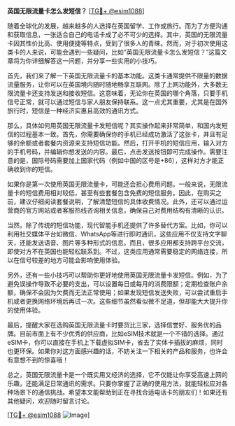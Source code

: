 **英国无限流量卡怎么发短信？** [[TG💪+ @esim1088](https://t.me/s/esim1088)]

随着全球化的发展，越来越多的人选择在英国留学、工作或旅行。而为了方便沟通和获取信息，一张适合自己的电话卡成了必不可少的选择。其中，英国的无限流量卡因其性价比高、使用便捷等特点，受到了很多人的青睐。然而，对于初次使用这类卡的人来说，可能会遇到一些疑问，比如“英国无限流量卡怎么发短信？”这篇文章将为你详细解答这一问题，并分享一些实用的小技巧。

首先，我们来了解一下英国无限流量卡的基本功能。这类卡通常提供不限量的数据流量服务，让你可以在英国境内随时随地畅享互联网。除了上网功能外，大多数无限流量卡还支持发送和接收短信。这意味着，无论你在英国的哪个角落，只要手机信号正常，就可以通过短信与家人朋友保持联系。这一点尤其重要，尤其是在国外旅行时，短信是一种经济实惠且高效的通讯方式。

那么，具体如何用英国无限流量卡发短信呢？其实操作起来非常简单，和国内发短信的过程基本一致。首先，你需要确保你的手机已经成功激活了这张卡，并且有足够的余额或者套餐内资源来支持短信功能。然后，打开手机的短信应用，输入对方的手机号码，并编辑你想发送的内容。最后，点击发送按钮即可完成操作。需要注意的是，国际号码需要加上国家代码（例如中国的区号是+86），这样对方才能正确收到你的短信。

如果你是第一次使用英国无限流量卡，可能还会担心费用问题。一般来说，无限流量卡的短信费用相对较低，甚至有些套餐包含免费的短信服务。因此，在购买之前，建议仔细阅读套餐说明，了解清楚短信的具体收费情况。此外，还可以通过运营商的官方网站或者客服热线咨询相关信息，确保自己对费用结构有清晰的认识。

当然，除了传统的短信功能，现代智能手机还提供了许多替代方案。比如，你可以利用社交媒体平台如微信、WhatsApp等进行即时通讯，这些应用不仅支持文字聊天，还能发送语音、图片等多种形式的信息。而且，很多应用都支持跨平台交流，即使对方不在英国也能轻松联系到。不过，这类应用通常需要稳定的网络连接，所以在信号较差的地方可能会影响使用体验。

另外，还有一些小技巧可以帮助你更好地使用英国无限流量卡发短信。例如，为了避免误操作导致不必要的支出，可以设置每日或每月的消费限额；定期检查账户余额，确保不会因为欠费而无法正常使用；如果发现短信发送失败，可以尝试重启手机或者更换网络环境后再试一次。这些细节虽然看似微不足道，但却能大大提升你的使用体验。

最后，提醒大家在选购英国无限流量卡时要货比三家，选择信誉好、服务优的品牌。目前市面上有不少优秀的供应商，比如eSIM技术就是一个不错的选择。通过eSIM卡，你可以直接在手机上下载虚拟SIM卡，省去了实体卡插拔的麻烦，同时也更环保。如果你对这方面感兴趣的话，不妨关注一下相关的产品和服务，也许会有意想不到的惊喜哦！

总之，英国无限流量卡是一个既实用又经济的选择，它不仅能让你享受高速上网的乐趣，还能满足日常通讯的需求。只要你掌握了正确的使用方法，就能轻松应对各种场景下的通信挑战。希望本文能帮助到正在寻找合适电话卡的朋友们！如果还有其他疑问，欢迎随时留言讨论。

[[TG💪+ @esim1088](https://t.me/s/esim1088) ![Image](https://i.postimg.cc/4NQfJmqS/Snipaste-2025-05-13-00-14-12.png)]